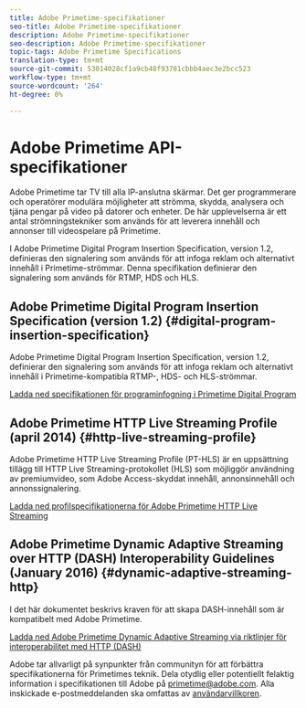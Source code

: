 ```yaml
---
title: Adobe Primetime-specifikationer
seo-title: Adobe Primetime-specifikationer
description: Adobe Primetime-specifikationer
seo-description: Adobe Primetime-specifikationer
topic-tags: Adobe Primetime Specifications
translation-type: tm+mt
source-git-commit: 53014028cf1a9cb48f93781cbbb4aec3e2bcc523
workflow-type: tm+mt
source-wordcount: '264'
ht-degree: 0%

---
```



# Adobe Primetime API-specifikationer

Adobe Primetime tar TV till alla IP-anslutna skärmar. Det ger programmerare och operatörer modulära möjligheter att strömma, skydda, analysera och tjäna pengar på video på datorer och enheter. De här upplevelserna är ett antal strömningstekniker som används för att leverera innehåll och annonser till videospelare på Primetime.

I Adobe Primetime Digital Program Insertion Specification, version 1.2, definieras den signalering som används för att infoga reklam och alternativt innehåll i Primetime-strömmar. Denna specifikation definierar den signalering som används för RTMP, HDS och HLS.

## Adobe Primetime Digital Program Insertion Specification (version 1.2) {#digital-program-insertion-specification}

Adobe Primetime Digital Program Insertion Specification, version 1.2, definierar den signalering som används för att infoga reklam och alternativt innehåll i Primetime-kompatibla RTMP-, HDS- och HLS-strömmar.

[Ladda ned specifikationen för programinfogning i Primetime Digital Program](assets/PrimetimeDigitalProgramInsertionSignalingSpecification.pdf)

## Adobe Primetime HTTP Live Streaming Profile (april 2014) {#http-live-streaming-profile}

Adobe Primetime HTTP Live Streaming Profile (PT-HLS) är en uppsättning tillägg till HTTP Live Streaming-protokollet (HLS) som möjliggör användning av premiumvideo, som Adobe Access-skyddat innehåll, annonsinnehåll och annonssignalering.

[Ladda ned profilspecifikationerna för Adobe Primetime HTTP Live Streaming](assets/PrimetimeHLS_April2014.pdf)

## Adobe Primetime Dynamic Adaptive Streaming over HTTP (DASH) Interoperability Guidelines (January 2016) {#dynamic-adaptive-streaming-http}

I det här dokumentet beskrivs kraven för att skapa DASH-innehåll som är kompatibelt med Adobe Primetime.

[Ladda ned Adobe Primetime Dynamic Adaptive Streaming via riktlinjer för interoperabilitet med HTTP (DASH)](assets/PrimetimeDASH_Jan2016.pdf)

Adobe tar allvarligt på synpunkter från communityn för att förbättra specifikationerna för Primetimes teknik. Dela otydlig eller potentiellt felaktig information i specifikationen till Adobe på primetime@adobe.com. Alla inskickade e-postmeddelanden ska omfattas av [användarvillkoren](https://www.adobe.com/legal/terms.html).
